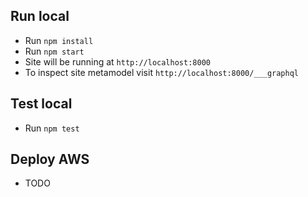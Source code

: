 ## Run local
- Run `npm install`
- Run `npm start`
- Site will be running at `http://localhost:8000`
- To inspect site metamodel visit `http://localhost:8000/___graphql`

## Test local
- Run `npm test`

## Deploy AWS
- TODO
